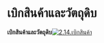 # เบิกสินค้าและวัตถุดิบ

**เบิกสินค้าและวัตถุดิบ**[![2.14.เบิกสินค้า](http://www.smlaccount.com/manual/wp-content/uploads/2017/11/2.14.เบิกสินค้า.jpg)](http://www.smlaccount.com/manual/wp-content/uploads/2017/11/2.14.เบิกสินค้า.jpg)





